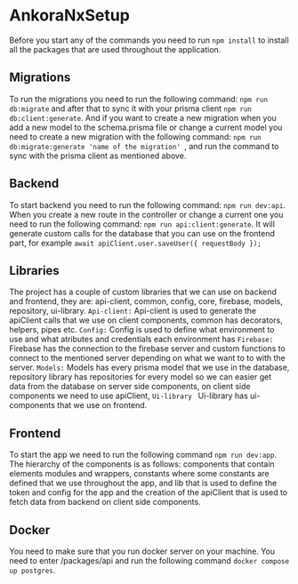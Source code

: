 # AnkoraNxSetup

Before you start any of the commands you need to run `npm install` to install all the packages that are used throughout the application.

## Migrations

To run the migrations you need to run the following command: `npm run db:migrate` and after that to sync it with your prisma client `npm run db:client:generate`. And if you want to create a new migration when you add a new model to the schema.prisma file or change a current model you need to create a new migration with the following command: `npm run db:migrate:generate 'name of the migration' `, and run the command to sync with the prisma client as mentioned above.

## Backend

To start backend you need to run the following command: `npm run dev:api`. When you create a new route in the controller or change a current one you need to run the following command: `npm run api:client:generate`. It will generate custom calls for the database that you can use on the frontend part, for example `await apiClient.user.saveUser({ requestBody });`

## Libraries

The project has a couple of custom libraries that we can use on backend and frontend, they are: api-client, common, config, core, firebase, models, repository, ui-library.
`Api-client:`
Api-client is used to generate the apiClient calls that we use on client components, common has decorators, helpers, pipes etc.
`Config:`
Config is used to define what environment to use and what atributes and credentials each environment has
`Firebase:`
Firebase has the connection to the firebase server and custom functions to connect to the mentioned server depending on what we want to to with the server.
`Models:`
Models has every prisma model that we use in the database, repository library has repositories for every model so we can easier get data from the database on server side components, on client side components we need to use apiClient, `Ui-library `
Ui-library has ui-components that we use on frontend.

## Frontend

To start the app we need to run the following command `npm run dev:app`. The hierarchy of the components is as follows: components that contain elements modules and wrappers, constants where some constants are defined that we use throughout the app, and lib that is used to define the token and config for the app and the creation of the apiClient that is used to fetch data from backend on client side components.

## Docker

You need to make sure that you run docker server on your machine. You need to enter /packages/api and run the following command `docker compose up postgres`.
